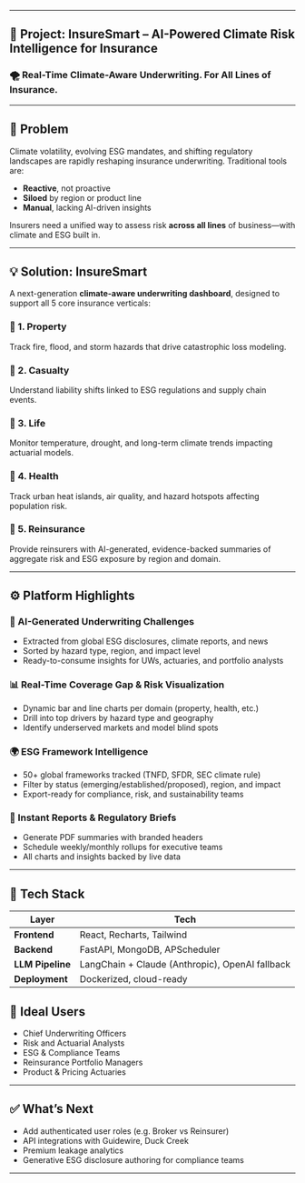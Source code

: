
---

## 🧠 **Project: InsureSmart – AI-Powered Climate Risk Intelligence for Insurance**

### 🌪️ Real-Time Climate-Aware Underwriting. For All Lines of Insurance.

---

## 🎯 Problem

Climate volatility, evolving ESG mandates, and shifting regulatory landscapes are rapidly reshaping insurance underwriting. Traditional tools are:

- **Reactive**, not proactive  
- **Siloed** by region or product line  
- **Manual**, lacking AI-driven insights

Insurers need a unified way to assess risk **across all lines** of business—with climate and ESG built in.

---

## 💡 Solution: InsureSmart

A next-generation **climate-aware underwriting dashboard**, designed to support all 5 core insurance verticals:

### 🔹 1. Property  
Track fire, flood, and storm hazards that drive catastrophic loss modeling.

### 🔹 2. Casualty  
Understand liability shifts linked to ESG regulations and supply chain events.

### 🔹 3. Life  
Monitor temperature, drought, and long-term climate trends impacting actuarial models.

### 🔹 4. Health  
Track urban heat islands, air quality, and hazard hotspots affecting population risk.

### 🔹 5. Reinsurance  
Provide reinsurers with AI-generated, evidence-backed summaries of aggregate risk and ESG exposure by region and domain.

---

## ⚙️ Platform Highlights

### 🧠 AI-Generated Underwriting Challenges  
- Extracted from global ESG disclosures, climate reports, and news  
- Sorted by hazard type, region, and impact level  
- Ready-to-consume insights for UWs, actuaries, and portfolio analysts  

### 📊 Real-Time Coverage Gap & Risk Visualization  
- Dynamic bar and line charts per domain (property, health, etc.)  
- Drill into top drivers by hazard type and geography  
- Identify underserved markets and model blind spots  

### 🌍 ESG Framework Intelligence  
- 50+ global frameworks tracked (TNFD, SFDR, SEC climate rule)  
- Filter by status (emerging/established/proposed), region, and impact  
- Export-ready for compliance, risk, and sustainability teams  

### 📄 Instant Reports & Regulatory Briefs  
- Generate PDF summaries with branded headers  
- Schedule weekly/monthly rollups for executive teams  
- All charts and insights backed by live data

---

## 🔧 Tech Stack

| Layer | Tech |
|-------|------|
| **Frontend** | React, Recharts, Tailwind|
| **Backend** | FastAPI, MongoDB, APScheduler |
| **LLM Pipeline** | LangChain + Claude (Anthropic), OpenAI fallback |
| **Deployment** | Dockerized, cloud-ready |


## 👥 Ideal Users

- Chief Underwriting Officers  
- Risk and Actuarial Analysts  
- ESG & Compliance Teams  
- Reinsurance Portfolio Managers  
- Product & Pricing Actuaries

---

## ✅ What’s Next

- Add authenticated user roles (e.g. Broker vs Reinsurer)  
- API integrations with Guidewire, Duck Creek  
- Premium leakage analytics  
- Generative ESG disclosure authoring for compliance teams  

---

